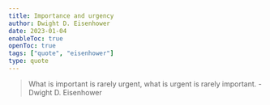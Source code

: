 ```yaml
---
title: Importance and urgency
author: Dwight D. Eisenhower
date: 2023-01-04
enableToc: true
openToc: true
tags: ["quote", "eisenhower"]
type: quote
---
```


> What is important is rarely urgent, what is urgent is rarely important.
\- Dwight D. Eisenhower